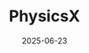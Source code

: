---  
layout: startup_page  
title: "PhysicsX"  
id: "physicsx.ai"  
permalink: "/physicsxphysicsx.ai06232025/"  
website: "https://www.physicsx.ai/"  
funding_round: "Series B"  
funding_amount: "$135M"  
investors: "Atomico, Temasek, Siemens, Applied Materials, July Fund, General Catalyst, NGP, Radius Capital, Standard Investments, Allen & Co."  
about: "PhysicsX is building an engineering software stack to bring deep AI enablement to the entire engineering lifecycle. Its mission is to equip advanced manufacturing organizations in critical industries with tools to solve their toughest challenges at an accelerated pace. The company aims to transform how hardware innovation is executed."  
markets: "Industrial AI, Engineering, Manufacturing"  
hq: "London, England, United Kingdom"  
founded_year: "2019"  
linkedin: "https://www.linkedin.com/company/physicsx"  
twitter: "https://twitter.com/PhysicsxAI"  
instagram: ""  
facebook: ""  
crunchbase: "https://www.crunchbase.com/organization/physicsx"  
pitchbook: "https://pitchbook.com/profiles/company/529644-70"  

date_display: "23-Jun-2025"  
date: "2025-06-23"

# SEO Optimization  
meta_title: "PhysicsX - Series B Funding ($135M)"  
meta_description: "PhysicsX, PhysicsX is building an engineering software stack to bring deep AI enablement to the entire engineering lifecycle. Its mission is to equip advanced m..."  
meta_keywords: "PhysicsX, Industrial AI, Engineering, Manufacturing, Series B funding"  
canonical_url: "https://startup.projectstartups.com/physicsxphysicsx.ai06232025/"  
---
